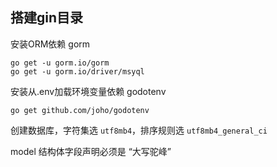 ## 搭建gin目录

安装ORM依赖 gorm

```
go get -u gorm.io/gorm
go get -u gorm.io/driver/msyql
```

安装从.env加载环境变量依赖 godotenv

```
go get github.com/joho/godotenv
```

创建数据库，字符集选 `utf8mb4`，排序规则选 `utf8mb4_general_ci`

model 结构体字段声明必须是 “大写驼峰”